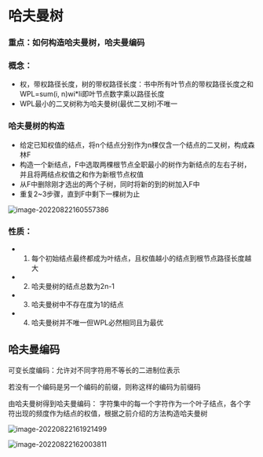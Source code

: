 

# 哈夫曼树

### 重点：如何构造哈夫曼树，哈夫曼编码

### 概念：

 * 权，带权路径长度，树的带权路径长度：书中所有叶节点的带权路径长度之和WPL=sum(i, n)wi*li即叶节点数字乘以路径长度
 * WPL最小的二叉树称为哈夫曼树(最优二叉树)不唯一

### 哈夫曼树的构造

 * 给定已知权值的结点，将n个结点分别作为n棵仅含一个结点的二叉树，构成森林F
 * 构造一个新结点，F中选取两棵根节点全职最小的树作为新结点的左右子树，并且将两结点权值之和作为新根节点权值
 * 从F中删除刚才选出的两个子树，同时将新的到的树加入F中
 * 重复2~3步骤，直到F中剩下一棵树为止

![image-20220822160557386](C:\Users\c1533\AppData\Roaming\Typora\typora-user-images\image-20220822160557386.png)

### 性质：

* 1. 每个初始结点最终都成为叶结点，且权值越小的结点到根节点路径长度越大
* 2. 哈夫曼树的结点总数为2n-1
* 3. 哈夫曼树中不存在度为1的结点
* 4. 哈夫曼树并不唯一但WPL必然相同且为最优

## 哈夫曼编码

可变长度编码：允许对不同字符用不等长的二进制位表示

若没有一个编码是另一个编码的前缀，则称这样的编码为前缀码

由哈夫曼树得到哈夫曼编码：
字符集中的每一个字符作为一个叶子结点，各个字符出现的频度作为结点的权值，根据之前介绍的方法构造哈夫曼树

![image-20220822161921499](C:\Users\c1533\AppData\Roaming\Typora\typora-user-images\image-20220822161921499.png)

![image-20220822162003811](C:\Users\c1533\AppData\Roaming\Typora\typora-user-images\image-20220822162003811.png)